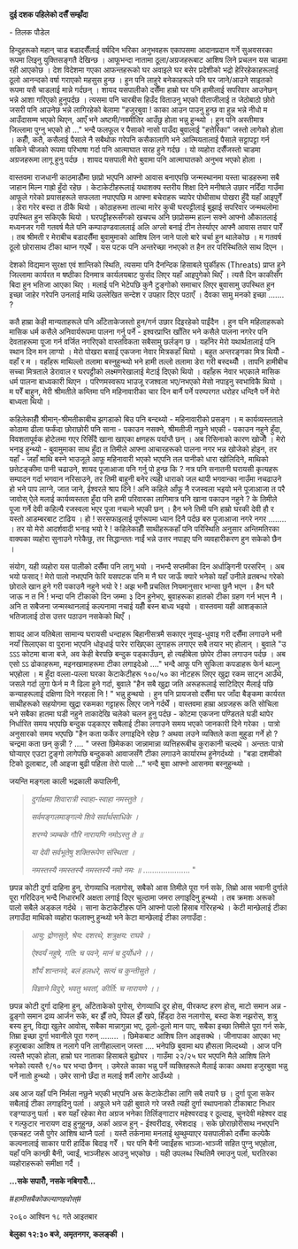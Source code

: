 **दुई दशक पहिलेको दसैँ सम्झँदा**

\- तिलक पौडेल

हिन्दुहरूको महान् चाड बडादसैँलाई वर्षदिन भरिका अनुभवहरू एकापसमा आदानप्रदान गर्ने
सुअवसरका रूपमा लिइनु युक्तिसङ्गतै देखिन्छ । आफूभन्दा नातामा ठूला/अग्रजहरूबाट आशिष लिने
प्रचलन यस चाडमा रही आएकोछ । देश विदेशमा गएका आफन्तहरूको घर अवाइले घर बसेर
प्रदेशीको भद्रो हेरिरहेकाहरूलाई ठूलो आनन्दको वर्षा गराएको महसुस हुन्छ । हुन पनि लाहुरे
बनेकाहरूले पनि घर जाने/आउने साइतको रूपमा यसै चाडलाई मान्ने गर्दछन् । शायद यसपालीको
दसैँमा हाम्रो घर पनि हामीलाई सपरिवार आउनेछन् भन्ने आशा गरिएको हुनुपर्दछ । त्यसमा
पनि चारबीस हिउँद विताउनु भएको पीताजीलाई त जेठोबाठो छोरो जसरी पनि आउनेछ भन्ने
लागिरहेको बेलामा "हजुरबुवा ! काका आउन पाउनु हुन्छ वा हुन्न भन्ने नीधो म आउँदासम्म
भएको थिएन, आएँ भने अष्टमी/नवमीतिर आउँछु होला भन्नु हुन्थ्यो । हुन पनि अस्तीमात्र
जिल्लामा पुग्नु भएको हो \..." भन्दै फलफूल र पैसाको नासो पाउँदा बुवालाई "हत्तेरिका"
जस्तो लागेको होला । कहीँ, कतै, कसैलाई पैसाले नै सबैथोक गरेपनि कसैकालागि भने
आत्मियतालाई पैसाले सट्टापट्टा गर्न सकिने चीजको रूपमा परिभाषा गर्दा पनि आत्माघात
सरह हुने गर्दछ । यो व्यहोरा दसैँजस्तो चाडमा अग्रजहरूमा लागू हुनु पर्दछ । शायद यसपाली
मेरो बुवामा पनि आत्माघातको अनुभव भएको होला ।

वास्तवमा राजधानी काठमाडौँमा छाप्रो भएपनि आफ्नो आवास बनाएपछि जन्मस्थानमा यस्ता
चाडहरूमा सबै जाहान मिल्न गाह्रो हुँदो रहेछ । केटाकेटीहरूलाई यथाशक्य स्तरीय शिक्षा दिने
मनीषाले उछार नदिँदा गाउँमा आफूले गरेको प्रयासहरूले सफलता नपाएपछि म आफ्ना बचेराहरू
च्यापेर पोथीसाथ पोखरा हुँदै यहाँ आइपुगेँ । डेरा गरेर बस्दा त ठीकै थियो । कोठाहरूमा
ताल्चा मारेर कुची घरपट्टीलाई बुझाई सपरिवार जन्मथलोमा उपस्थित हुन सकिएकै थियो ।
घरपट्टीहरूसँगको खचपच अनि छाप्रोसम्म हाल्न सक्ने आफ्नो औकातलाई मध्यनजर गरी गतवर्ष मैले
पनि कम्पाउण्डवाललाई अलि अग्लो बनाई टीन तेर्स्याएर आफ्नै आवास तयार पारेँ । तब
श्रीमती र मेराबीच बडादसैँमा बुवामुमाको आशिष लिन जाने पालो बारे चर्चा हुन थालेकोछ ।
म गतवर्ष ठूलो छोरासाथ टीका थाप्न गएथेँ । यस पटक पनि अन्तरेच्छा नभएको त हैन तर
परिस्थितिले साथ दिएन ।

देशको विद्यमान सुरक्षा एवं शान्तिको स्थिति, त्यसमा पनि दैनन्दिक हिसाबले घुर्कीहरू
(Threats) प्राप्त हुने जिल्लामा कार्यरत म षष्ठीका दिनमात्र कार्यलयबाट फुर्सद लिएर
यहाँ आइपुगेको थिएँ । त्यसै दिन काकीसँग बिदा हुन भतिजा आएका थिए । मलाई पनि भेटेपछि
कुनै टुङ्गोको समाचार लिएर बुवासामु उपस्थित हुन इच्छा जाहेर गरेपनि उनलाई माथि उल्लेखित
सन्देश र उपहार दिएर पठाएँ । दैवका सामु मनको इच्छा \...\.... ?

कतै हाम्रा केही मान्यताहरूले पनि आँटेताकेजस्तो हुन/गर्न उछार दिइरहेको पाईंदैन । हुन पनि
महिलाहरूको मासिक धर्म कसैले अनिवार्यरूपमा पालना गर्नु पर्ने - इश्वरप्राप्ति खाँतिर भने
कसैले पालना नगरेर पनि देवताहरूमा पूजा गर्न वर्जित नगरिएको वास्तविकता सबैसामु छर्लङ्ग
छ । यहाँनेर मेरो यथार्थतालाई पनि स्थान दिन मन लाग्यो । मेरो पोखरा बसाई एकजना
नेवार मित्रकहाँ थियो । बहुत अन्तरङ्गका मित्र थियौँ - वहाँ र म । वहाँहरू माथिल्लो
तलामा बस्नुहुन्थ्यो भने हामी तल्लो तलामा डेरा गरी बस्दथ्यौँ । तापनि हामीबीच सच्चा
मित्रताले डेरावाल र घरपट्टीको लक्ष्मणरेखालाई मेटाई दिएको थियो । वहाँहरू नेवार भएकाले
मासिक धर्म पालना बाध्यकारी थिएन । परिणमस्वरूप भाउजू रजश्वला भए/नभएको मेसो नपाइनु
स्वभाविकै थियो । म परेँ बाहुन, मेरी श्रीमतीले कम्तिमा पनि महिनावारीका चार दिन
बार्नै पर्ने परम्परगत धरोहर धन्दिनै पर्ने मेरो बाध्यता थियो ।

कहिलेकाहीँ श्रीमान्-श्रीमतीकाबीच झगडाको बिउ पनि बन्दथ्यो - महिनावारीको प्रसङ्ग ।
म कार्यव्यस्तताले कोठामा ढीला फर्कंदा छोराछोरी पनि साना - पकाउन नसक्ने, श्रीमतीजी
नछुने भएकी - पकाउन नहुने हुँदा, विवशतापूर्वक होटेलमा गएर रिसिँदै खाना खाएका क्षणहरू
पर्याप्तै छन् । अब रिसिनाको कारण खोजौँ । मेरो भनाइ हुन्थ्यो - बुवामुमाका साथ हुँदा त
तिमीले आफ्ना आचारहरूको पालना नगर भन्न खोजेको होइन, तर यहाँ - जहाँ माथि बस्ने
भाउजूले आफू महिनावारी भएको भएपनि तल पानीको धारा खोलिदिने, माथिको छतेटङ्कीमा
पानी चढाउने, शायद पूजाआजा पनि गर्नु पो हुन्छ कि ? नत्र पनि सनातनी घरायसी कृत्यहरू
सम्पादन गर्दा भगवान नरिसाउने, तर तिमी बाहुनी बनेर त्यही धाराको जल थापी भगवान्का
नाउँमा नचढाउने हो भने पाप लाग्ने, जात जाने, ईश्वरले श्राप दिने ! अनि कहिले आँफू नै
रजस्वला भइयो भने पूजाआजा त परै जावोस् ऐले मलाई कार्यव्यस्तता हुँदा पनि हामी
परिवारका लागिमात्र पनि खाना पकाउन नहुने ? के तिमीले पूजा गर्ने देवी कहिल्यै रजस्वला
भएर पूजा नचल्ने भएकी छन् । हैन भने तिमी पनि हाम्रो घरकी देवी हौ र यस्तो आडम्बरबाट
टाढिय । हो ! सरसफाइलाई पूर्णरूपमा ध्यान दिनै पर्दछ बरु पूजाआजा नगरे नगर
\...\..... । तर यो मेरो आदर्शवादी भनाइ भयो रे ! कहिलेकाहीँ साथीहरूकहाँ पनि
परिस्थिति अनुसार अन्तिमतिरका वाक्यका व्यहोरा सुनाउने गरेकैछु, तर सिद्धान्ततः नाईं भन्ने
उत्तर नपाइए पनि व्यवहारीकरण हुन सकेको छैन ।

संयोग, यही व्यहोरा यस पालीको दसैँमा पनि लागू भयो । नभन्दै सप्तमीका दिन अर्धाङ्गिनी
परसरिन् । अब भयो फसाद् ! मेरो पालो नभएपनि फेरि यसपटक पनि म नै घर जाऊँ क्यारे
भनेको यहाँ उनीले व्रतबन्ध गरेको छोराले खान हुने गरी पकाउनै नहुने भयो रे ! अझ भनौँ
प्रचलित नियमानुसार भान्सा छुनै भएन । हैन घरै जाऊ न त नि ! भन्दा पनि टीकाको दिन
जम्मा ३ दिन हुनेभए, बुवाहरूका हातको टीका ग्रहण गर्न भएन नै । अनि त सबैजना
जन्मस्थानलाई कल्पनामा नचाई यहीँ बस्न बाध्य भइयो । वास्तवमा यही आशङ्काले भतिजालाई
ठोस उत्तर पठाउन नसकेको थिएँ ।

शायद आज यतिबेला सामान्य घरायसी धन्दाहरू बिहानीसत्रमै सकाएर नुवाइ-धुवाइ गरी दसैँमा
लगाउने भनी नयाँ सिलाएका वा पुराना भएपनि धोइधाई पारेर राखिएका लुगाहरू लगाएर सबै
तयार भए होलान् । बुवाले "उ ऽऽऽ कोटमा बाजा बजे, अव केही बेरपछि बन्दुक पड्काउँछन्, हो
त्यहीबेला छोपेर टीका लगाउन पर्दछ । अब एसो ऽऽ ढोकाहरूमा, मइनखामाहरूमा टीका
लगाइदेओ \...." भन्दै आफू पनि सुकिला कपडाहरू फेर्न थाल्नु भएहोला । म हुँदा वल्ला-पल्ला
घरका केटाकेटीहरू १००/५० का नोटहरू लिएर खुद्रा रकम साट्न आउँथे, जसले गर्दा लुगा फेर्न म
नै ढिला हुने गर्दा, बुवाले "हैन सबै खुद्रा जति अरूहरूलाई साटिदिएर मैलाई पछि कन्याहरूलाई
दक्षिणा दिने नरहला नि ! " भन्नु हुन्थयो । हुन पनि प्रायजसो दसैँमा घर जाँदा बैङ्कमा
कार्यरत साथीहरूको सहयोगमा खुद्रा रकमका गट्टाहरू लिएर जाने गर्दथेँ । वास्तवमा हाम्रा
अग्रजहरू कति सोचिला भने सबैका हातमा घडी नहुने ताकादेखि चलेको चलन हुनु पर्दछ - कोटमा
एकजना पण्डितले घडी थापेर निर्धारित समय भएपछि बन्दुक पड्काएर सबैलाई टीका लगाउने
समय भएको जानकारी दिने गरेका । पात्रो अनुसारको समय भएपछि "हैन कता फर्केर लगाइदिने
रहेछ ? अथवा लउने व्यक्तिले कता मुहुडा गर्ने हो ? चन्द्रमा कता छन् कुन्नी ? \.... "
जस्ता छिमेकका जान्नामान्ना व्यत्तिहरूबीच कुराकानी चल्दथे । अन्ततः पात्रो घोर्‍याएर
एउटा टुङ्गो लागेपछि बन्दुकको आवाजसँगै टीका लगाउने कार्यारम्भ हुनेगर्दथ्यो । "बडा
दशमीको टिको ठूलाबाट, लौ आइजा बुढी पहिला तेरो पालो \..." भन्दै बुवा आफ्नो आसनमा
बस्नुहुन्थ्यो ।

जयन्ति मङ्गला काली भद्रकाली कपालिनी,

> *दुर्गाक्षमा शिवारात्री स्वाहा-स्वाहा नमस्तुते ।*
>
> *सर्वमङ्गलमाङ्गल्ये शिवे सर्वार्थसाधिके ।*
>
> *शरण्ये त्र्यम्बके गौरि नारायणि नमोऽस्तु ते ॥*
>
> *या देवी सर्वभूतेषु शक्तिरूपेण संस्थिता ।*
>
> *नमस्तस्यै नमस्तस्यै नमस्तस्यै नमो नमः ॥* \...\...\...\...\...\...\... "

छपन्न कोटी दुर्गा दाहिना हुन्, रोगव्याधि नलागोस्, सबैको आस तिमीले पूरा गर्न सके,
तिम्रो आस भवानी दुर्गाले पूरा गरिदिउन् भन्दै निधारभरि अक्षता लगाई दिएर चुल्ठामा
जमरा लगाइदिनु हुन्थ्यो । तब क्रमशः अरूको पालो सबैले अड्कल गर्दथे । साना केटाकेटीहरू
पनि आफ्नो पालो हिसाब गरिरहन्थे । केटी मान्छेलाई टीका लगाउँदा माथिको व्यहोरा
फलाक्नु हुन्थ्यो भने केटा मान्छेलाई टीका लगाउँदा :

> *आयु: द्रोणसुते, श्रेय: दशरथे, शत्रुक्षय: राघवे ।*
>
> *ऐश्वर्यं नहुषे, गति: च पवने, मानं च दुर्योधने ।।*
>
> *शौर्यं शान्तनवे, बलं हलधरे, सत्यं च कुन्तीसुते ।*
>
> *विज्ञाने विदुरे, भवतु भवतां, कीर्ति: च नारायणे ।।*

छपन्न कोटी दुर्गा दाहिना हुन्, आँटेताकेको पुगोस्, रोगव्याधि दूर होस्, पीरकष्ट हरण होस्,
माटो समान अन्न - ढुङ्गो समान द्रव्य आर्जन सके, बर झैँ तपे, पिपल झैँ खपे, हिँड्दा ठेस
नलागोस्, बस्दा केश नझरोस्, शत्रु बस्य हुन्, विद्या खुलेर आवोस्, सबैका मान्नागुन्ना भए,
ठूलो-ठूलो मान पाए, सबैका इच्छा तिमीले पूरा गर्न सके, तिम्रा इच्छा दुर्गा भवानीले पूरा
गरुन् \...\..... । छिमेकबाट आशिष लिन आइसक्थे । जीनापाका आएका भए हजुरबाका आशिष
त नलागे पनि लागीहाल्लान् जस्ता \.... भनेपछि बुवामा थप हौसला मिल्दथ्यो । आज पनि
त्यस्तै भएको होला, हाम्रो घर नाताका हिसाबले बुढोघर । गाउँमा २२/२५ घर भएपनि मैले
आशिष लिने भनेको त्यस्तै ९/१० घर भन्दा छैनन् । उमेरले काका भन्नु पर्ने व्यक्तिहरूले मैलाई
काका अथवा हजुरबुवा भन्नु पर्ने नातो हुन्थ्यो । उमेर सानो छँदा त मलाई शर्मै लागेर आउँथ्यो
।

अब आज यहाँ पनि निर्मला नछुने भएकी भएपनि अरू केटाकेटीका लागि सबै तयारै छ । दुर्गा
पूजा सकेर सबैलाई टीका लगाइदिनु पर्ला । अफूले भने उही बुवाले गरे जस्तै त्यही दुर्गा
स्थापनाको टीकाबाट निधार रङ्ग्याउनु पर्ला । बरु यहाँ रहेका मेरा अग्रज भनेका
तिर्लिङ्गाटार महेश्वरदाइ र ठूल्दाइ, चुनदेवी महेश्वर दाइ र गल्फुटार नारायण दाइ हुनुहुन्छ,
अर्का अग्रज हुन् - ईश्वरीदाइ, रमेशदाइ । सके छोराछोरीसाथ नभएपनि एकचहट जसै पुगेर
आशिष थाप्नै पर्ला । यस्तै तर्कनामा मनलाई थुम्थुम्याएर यसपालीको दसैँमा कल्पेकै कल्पनालाई
साकार पारी हार्दिक बिदाइ गरेँ । घर पनि बैनी ज्वाईंहरू भाञ्जा-भाञ्जी सहित पुग्नु
भएहोला, यहाँ पनि कान्छी बैनी, ज्वाईं, भाञ्जीहरू आउनु भएकोछ । यही उपलब्ध स्थितिमै
रमाउनु पर्ला, घरतिरका व्यहोराहरूको समीक्षा गर्दै ।

**\...सके सपारौँ, नसके नबिगारौँ\...**

*#हामीसबैकोकल्याणहवोस्#*

२०६० आश्विन १८ गते आइतबार

**बेलुका १२:३० बजे, अमृतनगर, कलङ्की ।**
